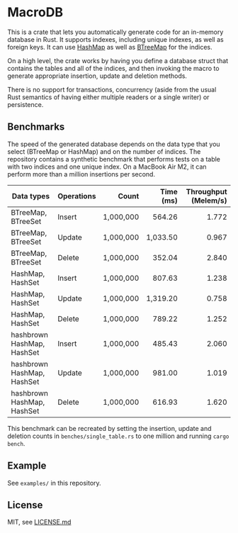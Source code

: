 # MacroDB

This is a crate that lets you automatically generate code for an in-memory database in Rust. It supports indexes, including unique indexes, as well as foreign keys. It can use [HashMap](https://doc.rust-lang.org/std/collections/hash_map/struct.HashMap.html) as well as [BTreeMap](https://doc.rust-lang.org/std/collections/struct.BTreeMap.html) for the indices.

On a high level, the crate works by having you define a database struct that contains the tables and all of the indices, and then invoking the macro to generate appropriate insertion, update and deletion methods.

There is no support for transactions, concurrency (aside from the usual Rust semantics of having either multiple readers or a single writer) or persistence.

## Benchmarks

The speed of the generated database depends on the data type that you select (BTreeMap or HashMap) and on the number of indices. The repository contains a synthetic benchmark that performs tests on a table with two indices and one unique index. On a MacBook Air M2, it can perform more than a million insertions per second.

| Data types | Operations | Count | Time (ms) | Throughput (Melem/s) |
| --- | --- | --: | --: | --: |
| BTreeMap, BTreeSet | Insert | 1,000,000 | 564.26 | 1.772 |
| BTreeMap, BTreeSet | Update | 1,000,000 | 1,033.50 | 0.967 |
| BTreeMap, BTreeSet | Delete | 1,000,000 | 352.04 | 2.840 |
| HashMap, HashSet | Insert | 1,000,000 | 807.63 | 1.238 |
| HashMap, HashSet | Update | 1,000,000 | 1,319.20 | 0.758 |
| HashMap, HashSet | Delete | 1,000,000 | 789.22 | 1.252 |
| hashbrown HashMap, HashSet | Insert | 1,000,000 | 485.43 | 2.060 |
| hashbrown HashMap, HashSet | Update | 1,000,000 | 981.00 | 1.019 |
| hashbrown HashMap, HashSet | Delete | 1,000,000 | 616.93 | 1.620 |

This benchmark can be recreated by setting the insertion, update and deletion counts in `benches/single_table.rs` to one million and running `cargo bench`.

## Example

See `examples/` in this repository.

## License

MIT, see [LICENSE.md]()
